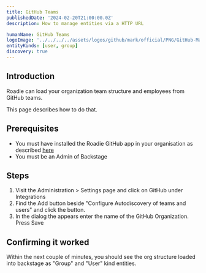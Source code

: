 ```yaml
---
title: GitHub Teams
publishedDate: '2024-02-20T21:00:00.0Z'
description: How to manage entities via a HTTP URL

humanName: GitHub Teams
logoImage: '../../../../assets/logos/github/mark/official/PNG/GitHub-Mark-120px-plus.png'
entityKinds: [user, group]
discovery: true
---
```


## Introduction

Roadie can load your organization team structure and employees from GitHub teams.

This page describes how to do that.

## Prerequisites

- You must have installed the Roadie GitHub app in your organisation as described [here](/docs/getting-started/install-github-app/)
- You must be an Admin of Backstage

## Steps

1. Visit the Administration > Settings page and click on GitHub under Integrations
2. Find the Add button beside "Configure Autodiscovery of teams and users" and click the button.
3. In the dialog the appears enter the name of the GitHub Organization. Press Save

## Confirming it worked

Within the next couple of minutes, you should see the org structure loaded into backstage as "Group" and "User" kind entities.
